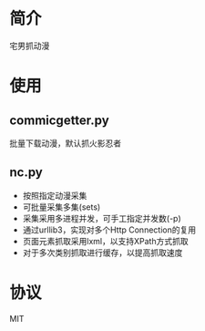 # 简介

宅男抓动漫

# 使用

## commicgetter.py

批量下载动漫，默认抓火影忍者

## nc.py

- 按照指定动漫采集
- 可批量采集多集(sets)
- 采集采用多进程并发，可手工指定并发数(-p)
- 通过urllib3，实现对多个Http Connection的复用
- 页面元素抓取采用lxml，以支持XPath方式抓取
- 对于多次类别抓取进行缓存，以提高抓取速度

# 协议

MIT
